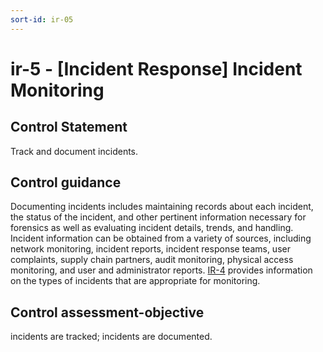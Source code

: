 ```yaml
---
sort-id: ir-05
---
```


# ir-5 - \[Incident Response\] Incident Monitoring

## Control Statement

Track and document incidents.

## Control guidance

Documenting incidents includes maintaining records about each incident, the status of the incident, and other pertinent information necessary for forensics as well as evaluating incident details, trends, and handling. Incident information can be obtained from a variety of sources, including network monitoring, incident reports, incident response teams, user complaints, supply chain partners, audit monitoring, physical access monitoring, and user and administrator reports. [IR-4](#ir-4) provides information on the types of incidents that are appropriate for monitoring.

## Control assessment-objective

incidents are tracked;
incidents are documented.
